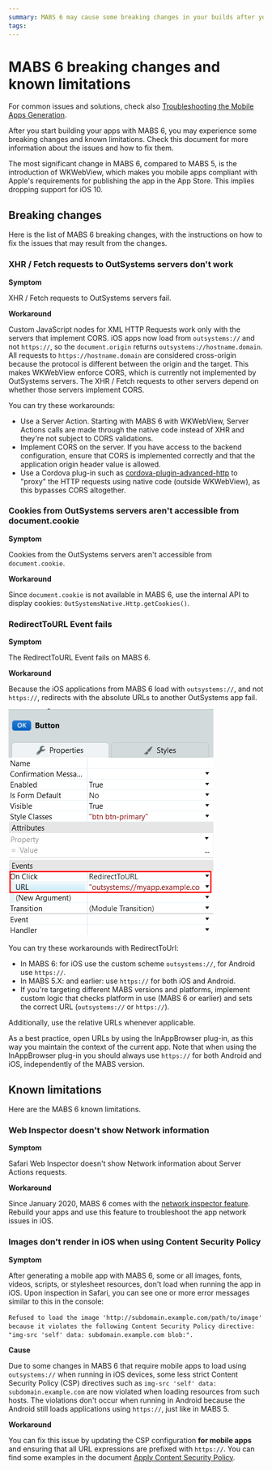 ```yaml
---
summary: MABS 6 may cause some breaking changes in your builds after you upgrade from MABS 5. Here is information how to address the issues.
tags:
---
```


# MABS 6 breaking changes and known limitations

<div class="info" markdown="1">
For common issues and solutions, check also <a href="https://success.outsystems.com/Support/Enterprise_Customers/Troubleshooting/Troubleshooting_the_Mobile_Apps_Generation" title="Troubleshooting article for Mobile Building Service">Troubleshooting the Mobile Apps Generation</a>.
</div>

After you start building your apps with MABS 6, you may experience some breaking changes and known limitations. Check this document for more information about the issues and how to fix them.

<div class="info" markdown="1">

The most significant change in MABS 6, compared to MABS 5, is the introduction of WKWebView, which makes you mobile apps compliant with Apple's requirements for publishing the app in the App Store. This implies dropping support for iOS 10.

</div>

## Breaking changes

Here is the list of MABS 6 breaking changes, with the instructions on how to fix the issues that may result from the changes.

### XHR / Fetch requests to OutSystems servers don't work

**Symptom**

XHR / Fetch requests to OutSystems servers fail.

**Workaround**

Custom JavaScript nodes for XML HTTP Requests work only with the servers that implement CORS. iOS apps now load from `outsystems://` and not `https://`, so the `document.origin` returns `outsystems://hostname.domain`. All requests to `https://hostname.domain` are considered cross-origin because the
protocol is different between the origin and the target. This makes WKWebView enforce CORS, which is currently not implemented by OutSystems servers. The XHR / Fetch requests to other servers depend on whether those servers implement CORS.

You can try these workarounds:

* Use a Server Action. Starting with MABS 6 with WKWebView, Server Actions calls are made through the native code instead of XHR and they're not subject to CORS validations.
* Implement CORS on the server. If you have access to the backend configuration, ensure that CORS is implemented correctly and that the application origin header value is allowed.
* Use a Cordova plug-in such as [cordova-plugin-advanced-http](https://github.com/silkimen/cordova-plugin-advanced-http) to "proxy" the HTTP requests using native code (outside WKWebView), as this bypasses CORS altogether.

### Cookies from OutSystems servers aren't accessible from document.cookie

**Symptom**

Cookies from the OutSystems servers aren't accessible from `document.cookie`.

**Workaround**

Since `document.cookie` is not available in MABS 6, use the internal API to display cookies: `OutSystemsNative.Http.getCookies()`.

### RedirectToURL Event fails

**Symptom**

The RedirectToURL Event fails on MABS 6.

**Workaround**

Because the iOS applications from MABS 6 load with `outsystems://`, and not `https://`, redirects with the absolute URLs to another OutSystems app fail.

![RedirectToURL Event property](images/event-redirecttourl-prop.png?width=300)


You can try these workarounds with RedirectToUrl:

* In MABS 6: for iOS use the custom scheme `outsystems://`, for Android use `https://`.
* In MABS 5.X: and earlier: use `https://` for both iOS and Android.
* If you're targeting different MABS versions and platforms, implement custom logic that checks platform in use (MABS 6 or earlier) and sets the correct URL (`outsystems://` or `https://`).

Additionally, use the relative URLs whenever applicable.

As a best practice, open URLs by using the InAppBrowser plug-in, as this way you maintain the context of the current app. Note that when using the InAppBrowser plug-in you should always use `https://` for both Android and iOS, independently of the MABS version.

## Known limitations

Here are the MABS 6 known limitations.

### Web Inspector doesn't show Network information

**Symptom**

Safari Web Inspector doesn't show Network information about Server Actions requests.

**Workaround**

Since January 2020, MABS 6 comes with the [network inspector feature](https://success.outsystems.com/Documentation/11/Developing_an_Application/Troubleshooting_Applications/Inspect_the_HTTP_requests_in_Mobile_Apps_for_iOS). Rebuild your apps and use this feature to troubleshoot the app network issues in iOS.

### Images don't render in iOS when using Content Security Policy

**Symptom**

After generating a mobile app with MABS 6, some or all images, fonts, videos, scripts, or stylesheet resources, don't load when running the app in iOS. Upon inspection in Safari, you can see one or more error messages similar to this in the console:

`Refused to load the image 'http://subdomain.example.com/path/to/image' because it violates the following Content Security Policy directive: "img-src 'self' data: subdomain.example.com blob:".`

**Cause**

Due to some changes in MABS 6 that require mobile apps to load using `outsystems://` when running in iOS devices, some less strict Content Security Policy (CSP) directives such as `img-src 'self' data: subdomain.example.com` are now violated when loading resources from such hosts. The violations don't occur when running in Android because the Android still loads applications using `https://`, just like in MABS 5.

**Workaround**

You can fix this issue by updating the CSP configuration **for mobile apps** and ensuring that all URL expressions are prefixed with `https://`. You can find some examples in the document [Apply Content Security Policy](https://success.outsystems.com/Documentation/11/Managing_the_Applications_Lifecycle/Secure_the_Applications/Apply_Content_Security_Policy#mobile-apps).

